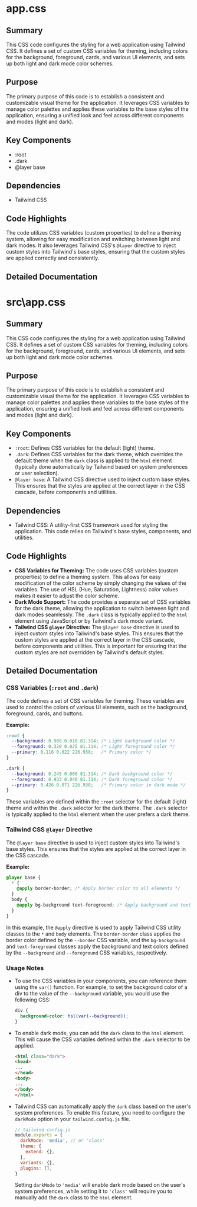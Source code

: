 # app.css

## Summary
This CSS code configures the styling for a web application using Tailwind CSS. It defines a set of custom CSS variables for theming, including colors for the background, foreground, cards, and various UI elements, and sets up both light and dark mode color schemes.

## Purpose
The primary purpose of this code is to establish a consistent and customizable visual theme for the application. It leverages CSS variables to manage color palettes and applies these variables to the base styles of the application, ensuring a unified look and feel across different components and modes (light and dark).

## Key Components
- :root
- .dark
- @layer base

## Dependencies
- Tailwind CSS

## Code Highlights
The code utilizes CSS variables (custom properties) to define a theming system, allowing for easy modification and switching between light and dark modes. It also leverages Tailwind CSS's `@layer` directive to inject custom styles into Tailwind's base styles, ensuring that the custom styles are applied correctly and consistently.

## Detailed Documentation
# src\app.css

## Summary
This CSS code configures the styling for a web application using Tailwind CSS. It defines a set of custom CSS variables for theming, including colors for the background, foreground, cards, and various UI elements, and sets up both light and dark mode color schemes.

## Purpose
The primary purpose of this code is to establish a consistent and customizable visual theme for the application. It leverages CSS variables to manage color palettes and applies these variables to the base styles of the application, ensuring a unified look and feel across different components and modes (light and dark).

## Key Components
*   `:root`: Defines CSS variables for the default (light) theme.
*   `.dark`: Defines CSS variables for the dark theme, which overrides the default theme when the `dark` class is applied to the `html` element (typically done automatically by Tailwind based on system preferences or user selection).
*   `@layer base`: A Tailwind CSS directive used to inject custom base styles. This ensures that the styles are applied at the correct layer in the CSS cascade, before components and utilities.

## Dependencies
*   Tailwind CSS: A utility-first CSS framework used for styling the application. This code relies on Tailwind's base styles, components, and utilities.

## Code Highlights
*   **CSS Variables for Theming:** The code uses CSS variables (custom properties) to define a theming system. This allows for easy modification of the color scheme by simply changing the values of the variables. The use of HSL (Hue, Saturation, Lightness) color values makes it easier to adjust the color scheme.
*   **Dark Mode Support:** The code provides a separate set of CSS variables for the dark theme, allowing the application to switch between light and dark modes seamlessly. The `.dark` class is typically applied to the `html` element using JavaScript or by Tailwind's dark mode variant.
*   **Tailwind CSS `@layer` Directive:** The `@layer base` directive is used to inject custom styles into Tailwind's base styles. This ensures that the custom styles are applied at the correct layer in the CSS cascade, before components and utilities. This is important for ensuring that the custom styles are not overridden by Tailwind's default styles.

## Detailed Documentation

### CSS Variables (`:root` and `.dark`)

The code defines a set of CSS variables for theming. These variables are used to control the colors of various UI elements, such as the background, foreground, cards, and buttons.

**Example:**

```css
:root {
  --background: 0.980 0.018 81.314; /* Light background color */
  --foreground: 0.320 0.025 81.314; /* Light foreground color */
  --primary: 0.116 0.022 226.938;   /* Primary color */
}

.dark {
  --background: 0.245 0.006 81.314; /* Dark background color */
  --foreground: 0.933 0.040 81.314; /* Dark foreground color */
  --primary: 0.426 0.071 226.938;   /* Primary color in dark mode */
}
```

These variables are defined within the `:root` selector for the default (light) theme and within the `.dark` selector for the dark theme. The `.dark` selector is typically applied to the `html` element when the user prefers a dark theme.

### Tailwind CSS `@layer` Directive

The `@layer base` directive is used to inject custom styles into Tailwind's base styles. This ensures that the styles are applied at the correct layer in the CSS cascade.

**Example:**

```css
@layer base {
  * {
    @apply border-border; /* Apply border color to all elements */
  }
  body {
    @apply bg-background text-foreground; /* Apply background and text colors to the body */
  }
}
```

In this example, the `@apply` directive is used to apply Tailwind CSS utility classes to the `*` and `body` elements. The `border-border` class applies the border color defined by the `--border` CSS variable, and the `bg-background` and `text-foreground` classes apply the background and text colors defined by the `--background` and `--foreground` CSS variables, respectively.

### Usage Notes
*   To use the CSS variables in your components, you can reference them using the `var()` function. For example, to set the background color of a div to the value of the `--background` variable, you would use the following CSS:

    ```css
    div {
      background-color: hsl(var(--background));
    }
    ```

*   To enable dark mode, you can add the `dark` class to the `html` element. This will cause the CSS variables defined within the `.dark` selector to be applied.

    ```html
    <html class="dark">
    <head>
    ...
    </head>
    <body>
    ...
    </body>
    </html>
    ```

*   Tailwind CSS can automatically apply the `dark` class based on the user's system preferences. To enable this feature, you need to configure the `darkMode` option in your `tailwind.config.js` file.

    ```javascript
    // tailwind.config.js
    module.exports = {
      darkMode: 'media', // or 'class'
      theme: {
        extend: {},
      },
      variants: {},
      plugins: [],
    }
    ```

    Setting `darkMode` to `'media'` will enable dark mode based on the user's system preferences, while setting it to `'class'` will require you to manually add the `dark` class to the `html` element.

